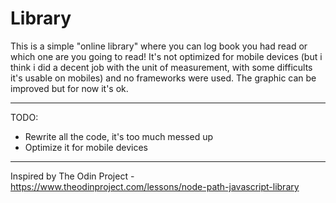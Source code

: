 # Library

This is a simple "online library" where you can log book you had read or which one are you going to read! It's not optimized for mobile devices (but i think i did a decent job with the unit of measurement, with some difficults it's usable on mobiles) and no frameworks were used. The graphic can be improved but for now it's ok.

----
TODO:
- Rewrite all the code, it's too much messed up
- Optimize it for mobile devices
----
Inspired by The Odin Project - https://www.theodinproject.com/lessons/node-path-javascript-library